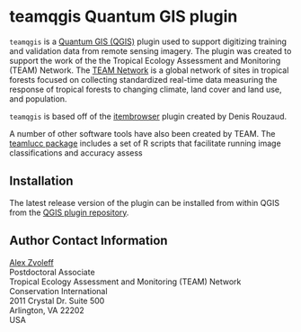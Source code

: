 # teamqgis Quantum GIS plugin

`teamqgis` is a [Quantum GIS (QGIS)](http://www.qgis.org/) plugin used to 
support digitizing training and validation data from remote sensing imagery.
The plugin was created to support the work of the the Tropical Ecology 
Assessment and Monitoring (TEAM) Network. The [TEAM 
Network](http://www.teamnetwork.org/) is a global network of sites in tropical 
forests focused on collecting standardized real-time data measuring the 
response of tropical forests to changing climate, land cover and land use, and 
population.

`teamqgis` is based off of the 
[itembrowser](http://3nids.github.io/itembrowser/) plugin created by Denis 
Rouzaud.

A number of other software tools have also been created by TEAM. The [teamlucc 
package](http://www.azvoleff.com/teamlucc) includes a set of R scripts that 
facilitate running image classifications and accuracy assess

## Installation

The latest release version of the plugin can be installed from within QGIS from 
the [QGIS plugin repository](http://plugins.qgis.org/plugins/teamqgis).

## Author Contact Information

[Alex Zvoleff](mailto:azvoleff@conservation.org)  
Postdoctoral Associate  
Tropical Ecology Assessment and Monitoring (TEAM) Network  
Conservation International  
2011 Crystal Dr. Suite 500  
Arlington, VA 22202  
USA
